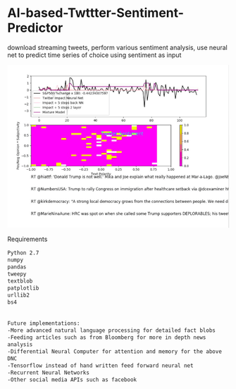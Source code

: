 # AI-based-Twttter-Sentiment-Predictor
download streaming tweets, perform various sentiment analysis, use neural net to predict time series of choice using sentiment as input

![alt text](https://github.com/ConsciousMachines/AI-based-Twttter-Sentiment-Predictor/blob/master/example%201.png)

Requirements
~~~~~~~~~~~~
Python 2.7
numpy
pandas
tweepy
textblob
patplotlib
urllib2
bs4 


Future implementations:
-More advanced natural language processing for detailed fact blobs
-Feeding articles such as from Bloomberg for more in depth news analysis
-Differential Neural Computer for attention and memory for the above DNC
-Tensorflow instead of hand written feed forward neural net
-Recurrent Neural Networks
-Other social media APIs such as facebook
